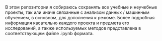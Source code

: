 В этом репозитории я собираюсь сохранять все учебные и неучебные проекты, так или иначе связанные с анализом данных / машинным обучением, в основном, для дополнения к резюме.
Более подробная информация касательно каждого проекта и предмета его исследований, а также используемых методов представлена в соответствующем файле .ipynb формата.
